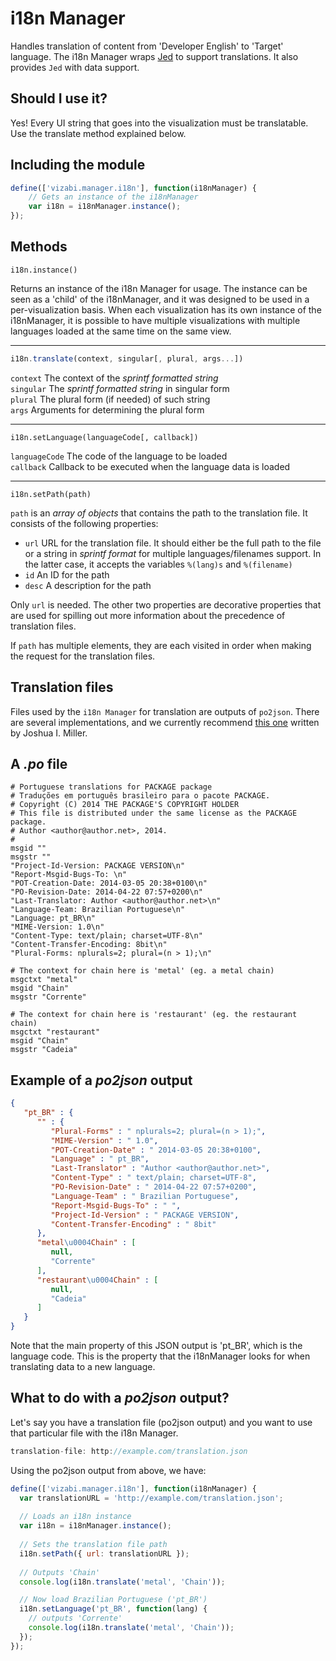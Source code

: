 # i18n Manager

Handles translation of content from 'Developer English' to 'Target' language. The i18n Manager wraps [Jed](http://slexaxton.github.io/Jed/) to support translations. It also provides `Jed` with data support.

## Should I use it?
Yes! Every UI string that goes into the visualization must be translatable. Use the translate method explained below.

## Including the module
```javascript
define(['vizabi.manager.i18n'], function(i18nManager) {
    // Gets an instance of the i18nManager
    var i18n = i18nManager.instance();
});
```

## Methods
```
i18n.instance()
```
Returns an instance of the i18n Manager for usage. The instance can be seen as a 'child' of the i18nManager, and it was designed to be used in a per-visualization basis. When each visualization has its own instance of the i18nManager, it is possible to have multiple visualizations with multiple languages loaded at the same time on the same view.

***

```javascript
i18n.translate(context, singular[, plural, args...])
```
```context``` The context of the _sprintf formatted string_  
```singular``` The _sprintf formatted string_ in singular form  
```plural``` The plural form (if needed) of such string  
```args``` Arguments for determining the plural form 

***

```
i18n.setLanguage(languageCode[, callback])
```
```languageCode``` The code of the language to be loaded  
```callback``` Callback to be executed when the language data is loaded

***

```
i18n.setPath(path)
```
`path` is an _array of objects_ that contains the path to the translation file. It consists of the following properties:  
* `url` URL for the translation file. It should either be the full path to the file or a string in _sprintf format_ for multiple languages/filenames support. In the latter case, it accepts the variables `%(lang)s` and `%(filename)`  
* `id` An ID for the path  
* `desc` A description for the path  

Only `url` is needed. The other two properties are decorative properties that are used for spilling out more information about the precedence of translation files.  

If `path` has multiple elements, they are each visited in order when making the request for the translation files.

## Translation files
Files used by the `i18n Manager` for translation are outputs of `po2json`. There are several implementations, and we currently recommend [this one](http://jsgettext.berlios.de/doc/html/po2json.html) written by Joshua I. Miller.

## A _.po_ file
```po
# Portuguese translations for PACKAGE package
# Traduções em português brasileiro para o pacote PACKAGE.
# Copyright (C) 2014 THE PACKAGE'S COPYRIGHT HOLDER
# This file is distributed under the same license as the PACKAGE package.
# Author <author@author.net>, 2014.
#
msgid ""
msgstr ""
"Project-Id-Version: PACKAGE VERSION\n"
"Report-Msgid-Bugs-To: \n"
"POT-Creation-Date: 2014-03-05 20:38+0100\n"
"PO-Revision-Date: 2014-04-22 07:57+0200\n"
"Last-Translator: Author <author@author.net>\n"
"Language-Team: Brazilian Portuguese\n"
"Language: pt_BR\n"
"MIME-Version: 1.0\n"
"Content-Type: text/plain; charset=UTF-8\n"
"Content-Transfer-Encoding: 8bit\n"
"Plural-Forms: nplurals=2; plural=(n > 1);\n"

# The context for chain here is 'metal' (eg. a metal chain)
msgctxt "metal"
msgid "Chain"
msgstr "Corrente"

# The context for chain here is 'restaurant' (eg. the restaurant chain)
msgctxt "restaurant"
msgid "Chain"
msgstr "Cadeia"
```

## Example of a _po2json_ output
```json
{
   "pt_BR" : {
      "" : {
         "Plural-Forms" : " nplurals=2; plural=(n > 1);",
         "MIME-Version" : " 1.0",
         "POT-Creation-Date" : " 2014-03-05 20:38+0100",
         "Language" : " pt_BR",
         "Last-Translator" : "Author <author@author.net>",
         "Content-Type" : " text/plain; charset=UTF-8",
         "PO-Revision-Date" : " 2014-04-22 07:57+0200",
         "Language-Team" : " Brazilian Portuguese",
         "Report-Msgid-Bugs-To" : " ",
         "Project-Id-Version" : " PACKAGE VERSION",
         "Content-Transfer-Encoding" : " 8bit"
      },
      "metal\u0004Chain" : [
         null,
         "Corrente"
      ],
      "restaurant\u0004Chain" : [
         null,
         "Cadeia"
      ]
   }
}
```

Note that the main property of this JSON output is 'pt_BR', which is the language code. This is the property that the i18nManager looks for when translating data to a new language.

## What to do with a _po2json_ output?
Let's say you have a translation file (po2json output) and you want to use that particular file with the i18n Manager.

```javascript
translation-file: http://example.com/translation.json
```  

Using the po2json output from above, we have:
```javascript
define(['vizabi.manager.i18n'], function(i18nManager) {
  var translationURL = 'http://example.com/translation.json';
  
  // Loads an i18n instance
  var i18n = i18nManager.instance();
  
  // Sets the translation file path
  i18n.setPath({ url: translationURL });
  
  // Outputs 'Chain'
  console.log(i18n.translate('metal', 'Chain'));

  // Now load Brazilian Portuguese ('pt_BR')
  i18n.setLanguage('pt_BR', function(lang) {
    // outputs 'Corrente'
    console.log(i18n.translate('metal', 'Chain')); 
  });
});
```